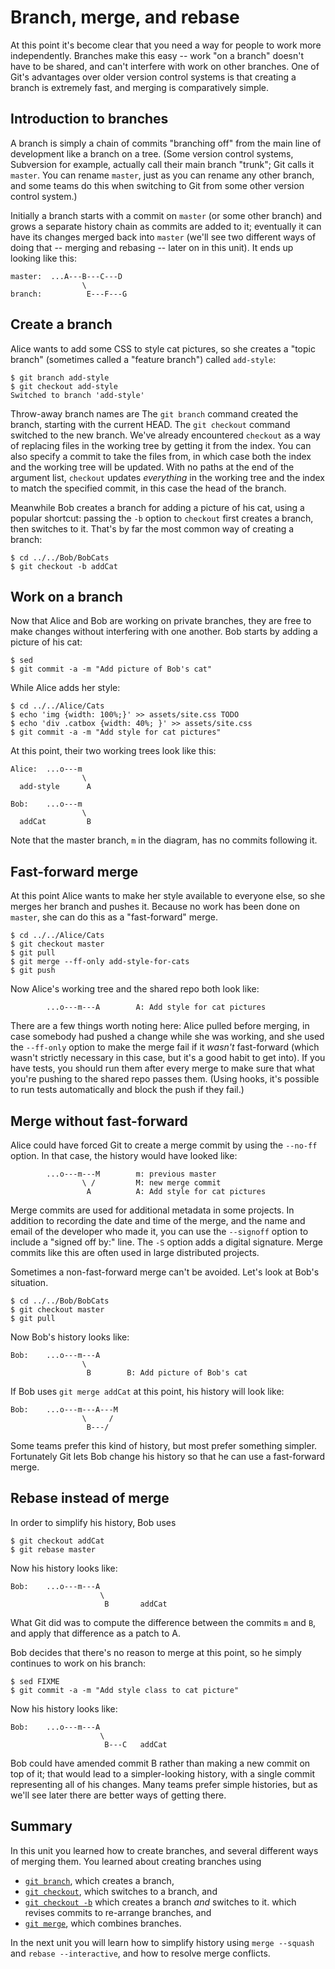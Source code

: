 # Branch, merge, and rebase

At this point it's become clear that you need a way for people to work more
independently.  Branches make this easy -- work "on a branch" doesn't have to
be shared, and can't interfere with work on other branches.  One of Git's
advantages over older version control systems is that creating a branch is
extremely fast, and merging is comparatively simple.

## Introduction to branches

A branch is simply a chain of commits "branching off" from the main line of
development like a branch on a tree.  (Some version control systems,
Subversion for example, actually call their main branch "trunk"; Git calls it
`master`.  You can rename `master`, just as you can rename any other branch,
and some teams do this when switching to Git from some other version control
system.)

Initially a branch starts with a commit on `master` (or some other branch) and
grows a separate history chain as commits are added to it; eventually it can
have its changes merged back into `master` (we'll see two different ways of
doing that -- merging and rebasing -- later on in this unit).  It ends up
looking like this:

```
master:  ...A---B---C---D
                \
branch:          E---F---G
```

## Create a branch

Alice wants to add some CSS to style cat pictures, so she creates a
"topic branch" (sometimes called a "feature branch") called
`add-style`: 

```
$ git branch add-style
$ git checkout add-style
Switched to branch 'add-style'
```

Throw-away branch names are 
The `git branch` command created the branch, starting with the current HEAD.
The `git checkout` command switched to the new branch.  We've already
encountered `checkout` as a way of replacing files in the working tree by
getting it from the index.  You can also specify a commit to take the files
from, in which case both the index and the working tree will be updated.  With
no paths at the end of the argument list, `checkout` updates *everything* in
the working tree and the index to match the specified commit, in this case the
head of the branch.

Meanwhile Bob creates a branch for adding a picture of his cat, using a
popular shortcut:  passing the `-b` option to `checkout` first creates a
branch, then switches to it.  That's by far the most common way of creating a
branch:

```
$ cd ../../Bob/BobCats
$ git checkout -b addCat
```

## Work on a branch

Now that Alice and Bob are working on private branches, they are free to make
changes without interfering with one another.  Bob starts by adding a picture
of his cat:

```
$ sed 
$ git commit -a -m "Add picture of Bob's cat"
```

While Alice adds her style:

```
$ cd ../../Alice/Cats
$ echo 'img {width: 100%;}' >> assets/site.css TODO
$ echo 'div .catbox {width: 40%; }' >> assets/site.css
$ git commit -a -m "Add style for cat pictures"
```

At this point, their two working trees look like this:

```
Alice:  ...o---m
                \
  add-style		 A		 

Bob:    ...o---m
                \
  addCat		 B				 
```

Note that the master branch, `m` in the diagram, has no commits following it.

## Fast-forward merge

At this point Alice wants to make her style available to everyone else, so she
merges her branch and pushes it.  Because no work has been done on `master`,
she can do this as a "fast-forward" merge.

```
$ cd ../../Alice/Cats
$ git checkout master
$ git pull
$ git merge --ff-only add-style-for-cats
$ git push
```

Now Alice's working tree and the shared repo both look like:

```
        ...o---m---A        A: Add style for cat pictures
```

There are a few things worth noting here:  Alice pulled before merging, in
case somebody had pushed a change while she was working, and she used the
`--ff-only` option to make the merge fail if it *wasn't* fast-forward (which
wasn't strictly necessary in this case, but it's a good habit to get into).
If you have tests, you should run them after every merge to make sure that
what you're pushing to the shared repo passes them.  (Using hooks, it's
possible to run tests automatically and block the push if they fail.)

## Merge without fast-forward

Alice could have forced Git to create a merge commit by using the `--no-ff`
option.  In that case, the history would have looked like:

```
        ...o---m---M        m: previous master
                \ /         M: new merge commit
				 A          A: Add style for cat pictures
```

Merge commits are used for additional metadata in some projects.  In addition
to recording the date and time of the merge, and the name and email of the
developer who made it, you can use the `--signoff` option to include a "signed
off by:"  line.  The `-S` option adds a digital signature.  Merge commits like
this are often used in large distributed projects.

Sometimes a non-fast-forward merge can't be avoided.  Let's look at Bob's
situation.

```
$ cd ../../Bob/BobCats
$ git checkout master
$ git pull
```

Now Bob's history looks like:

```
Bob:    ...o---m---A
                \
                 B        B: Add picture of Bob's cat
```

If Bob uses `git merge addCat` at this point, his history will look like:

```
Bob:    ...o---m---A---M
                \     /
                 B---/
```

Some teams prefer this kind of history, but most prefer something simpler.
Fortunately Git lets Bob change his history so that he can use a fast-forward
merge. 

## Rebase instead of merge

In order to simplify his history, Bob uses

```
$ git checkout addCat
$ git rebase master
```

Now his history looks like:

```
Bob:    ...o---m---A
                    \
                     B       addCat
```

What Git did was to compute the difference between the commits `m` and `B`,
and apply that difference as a patch to A.

Bob decides that there's no reason to merge at this point, so he simply
continues to work on his branch:

```
$ sed FIXME
$ git commit -a -m "Add style class to cat picture"
```
Now his history looks like:

```
Bob:    ...o---m---A
                    \
                     B---C   addCat
```

Bob could have amended commit B rather than making a new commit on top of it;
that would lead to a simpler-looking history, with a single commit
representing all of his changes.  Many teams prefer simple histories, but as
we'll see later there are better ways of getting there.


## Summary

In this unit you learned how to create branches, and several different ways
of merging them.  You learned about creating branches using

* [`git branch`](https://git-scm.com/docs/git-branch),
  which creates a branch,
* [`git checkout`](https://git-scm.com/docs/git-checkout),
  which switches to a branch, and
* [`git checkout -b`](https://git-scm.com/docs/git-checkout) which creates a
  branch *and* switches to it.  which revises commits to re-arrange branches,
  and
* [`git merge`](https://git-scm.com/docs/git-merge),
  which combines branches.

In the next unit you will learn how to simplify history using `merge --squash`
and `rebase --interactive`, and how to resolve merge conflicts.
